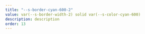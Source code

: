 ```yaml
---
title: "--s-border-cyan-600-2"
value: var(--s-border-width-2) solid var(--s-color-cyan-600)
description: description
order: 13
---
```

